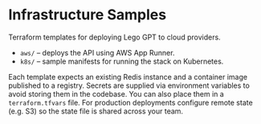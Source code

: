 # Infrastructure Samples

Terraform templates for deploying Lego GPT to cloud providers.

- `aws/` – deploys the API using AWS App Runner.
- `k8s/` – sample manifests for running the stack on Kubernetes.

Each template expects an existing Redis instance and a container image published
to a registry. Secrets are supplied via environment variables to avoid storing
them in the codebase. You can also place them in a `terraform.tfvars` file.
For production deployments configure remote state (e.g. S3) so the state file
is shared across your team.
